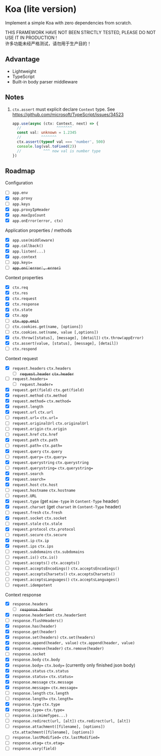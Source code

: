 # Koa (lite version)

Implement a simple Koa with zero dependencies from scratch.

THIS FRAMEWORK HAVE NOT BEEN STRICTLY TESTED, PLEASE DO NOT USE IT IN PRODUCTION !  
许多功能未经严格测试，请勿用于生产目的！

## Advantage

- Lightweight
- TypeScript
- Built-in body parser middleware

## Notes

1. `ctx.assert` must explicit declare `Context` type. See https://github.com/microsoft/TypeScript/issues/34523
   ```ts example.ts
   app.use(async (ctx: Context, next) => {
     //                ^^^^^^^
     const val: unknown = 1.2345
     //         ^^^^^^^
     ctx.assert(typeof val === 'number', 500)
     console.log(val.toFixed(2))
     //          ^^^ now val is number type
   })
   ```

## Roadmap

Configuration

- [ ] `app.env`
- [x] `app.proxy`
- [ ] `app.keys`
- [x] `app.proxyIpHeader`
- [x] `app.maxIpsCount`
- [x] `app.onError(error, ctx)`

Application properties / methods

- [x] `app.use(middleware)`
- [x] `app.callback()`
- [x] `app.listen(...)`
- [x] `app.context`
- [ ] `app.keys=`
- [ ] ~~`app.on('error', error)`~~

Context properties

- [x] `ctx.req`
- [x] `ctx.res`
- [x] `ctx.request`
- [x] `ctx.response`
- [x] `ctx.state`
- [x] `ctx.app`
- [ ] ~~`ctx.app.emit`~~
- [ ] `ctx.cookies.get(name, [options])`
- [ ] `ctx.cookies.set(name, value [,options])`
- [x] `ctx.throw([status], [message], [detail])` `ctx.throw(appError)`
- [x] `ctx.assert(value, [status], [message], [detail])`
- [ ] `ctx.respond`

Context request

- [x] `request.headers` `ctx.headers`
    - [ ] ~~`request.header`~~ ~~`ctx.header`~~
- [ ] `request.headers=`
    - [ ] `request.header=`
- [x] `request.get(field)` `ctx.get(field)`
- [x] `request.method` `ctx.method`
- [x] `request.method=` `ctx.method=`
- [x] `request.length`
- [x] `request.url` `ctx.url`
- [ ] `request.url=` `ctx.url=`
- [ ] `request.originalUrl` `ctx.originalUrl`
- [ ] `request.origin` `ctx.origin`
- [ ] `request.href` `ctx.href`
- [x] `request.path` `ctx.path`
- [ ] `request.path=` `ctx.path=`
- [x] `request.query` `ctx.query`
- [ ] `request.query=` `ctx.query=`
- [x] `request.querystring` `ctx.querystring`
- [ ] `request.querystring=` `ctx.querystring=`
- [x] `request.search`
- [x] `request.search=`
- [x] `request.host` `ctx.host`
- [ ] `request.hostname` `ctx.hostname`
- [ ] `request.URL`
- [x] `request.type` (get `mime-type` in `Content-Type` header)
- [x] `request.charset` (get `charset` in `Content-Type` header)
- [ ] `request.fresh` `ctx.fresh`
- [x] `request.socket` `ctx.socket`
- [ ] `request.stale` `ctx.stale`
- [x] `request.protocol` `ctx.protocol`
- [ ] `request.secure` `ctx.secure`
- [x] `request.ip` `ctx.ip`
- [x] `request.ips` `ctx.ips`
- [ ] `request.subdomains` `ctx.subdomains`
- [ ] `request.is()` `ctx.is()`
- [ ] `request.accepts()` `ctx.accepts()`
- [ ] `request.acceptsEncodings()` `ctx.acceptsEncodings()`
- [ ] `request.acceptsCharsets()` `ctx.acceptsCharsets()`
- [ ] `request.acceptsLanguages()` `ctx.acceptsLanguages()`
- [ ] `request.idempotent`

Context response

- [x] `response.headers`
  - [ ] ~~`response.header`~~
- [x] `response.headerSent` `ctx.headerSent` <!-- Need tests -->
- [ ] `response.flushHeaders()` <!-- Need tests -->
- [x] `response.has(header)`
- [x] `response.get(header)`
- [x] `response.set(headers)` `ctx.set(headers)`
- [x] `response.append(header, value)` `ctx.append(header, value)`
- [x] `response.remove(header)` `ctx.remove(header)`
- [ ] `response.socket`
- [x] `response.body` `ctx.body`
- [x] `response.body=` `ctx.body=` (currently only finished json body)
- [x] `response.status` `ctx.status`
- [x] `response.status=` `ctx.status=`
- [x] `response.message` `ctx.message`
- [x] `response.message=` `ctx.message=`
- [ ] `response.length` `ctx.length`
- [ ] `response.length=` `ctx.length=`
- [x] `response.type` `ctx.type`
- [x] `response.type=` `ctx.type=`
- [ ] `response.is(mimeTypes...)`
- [ ] `response.redirect(url, [alt])` `ctx.redirect(url, [alt])`
- [ ] `response.attachment([filename], [options])` `ctx.attachment([filename], [options])`
- [ ] `response.lastModified=` `ctx.lastModified=`
- [ ] `response.etag=` `ctx.etag=`
- [ ] `response.vary(field)`
